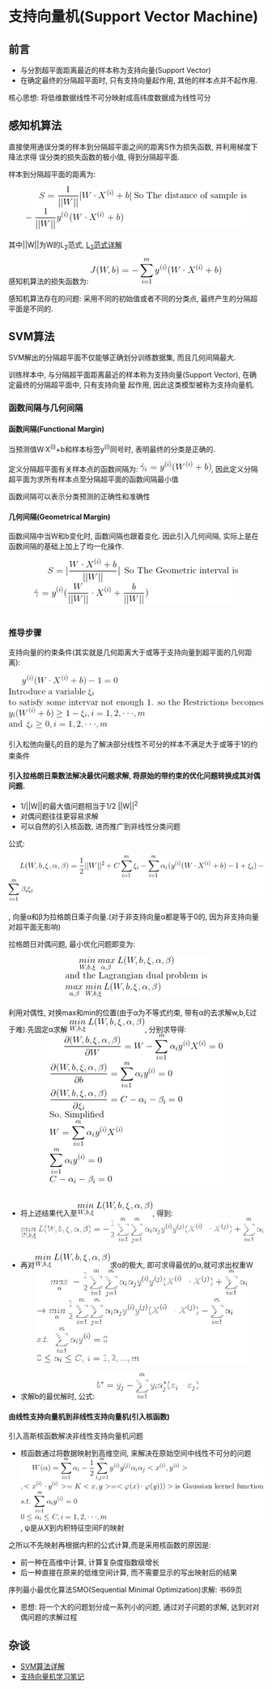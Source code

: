 # 支持向量机(Support Vector Machine)

## 前言
- 与分割超平面距离最近的样本称为支持向量(Support Vector)
- 在确定最终的分隔超平面时, 只有支持向量起作用, 其他的样本点并不起作用.

核心思想: 将低维数据线性不可分映射成高纬度数据成为线性可分

## 感知机算法

直接使用通误分类的样本到分隔超平面之间的距离S作为损失函数, 并利用梯度下降法求得
误分类的损失函数的极小值, 得到分隔超平面.

样本到分隔超平面的距离为: 
<br><center>![](../MularGif/Part1-Classification/Chapter4Gif/Perceptron%20algorithm.gif)</center></br> 
其中||W||为W的L<sub>2</sub>范式, [L<sub>2</sub>范式详解](https://blog.csdn.net/zchang81/article/details/70208061)

感知机算法的损失函数为: ![](../MularGif/Part1-Classification/Chapter4Gif/Perceptron%20Loss.gif)

感知机算法存在的问题: 采用不同的初始值或者不同的分类点, 最终产生的分隔超平面是不同的.

## SVM算法

SVM解出的分隔超平面不仅能够正确划分训练数据集, 而且几何间隔最大.

训练样本中, 与分隔超平面距离最近的样本称为支持向量(Support Vector), 在确定最终的分隔超平面中, 只有支持向量
起作用, 因此这类模型被称为支持向量机.

### 函数间隔与几何间隔

#### 函数间隔(Functional Margin)

当预测值W·X<sup>(i)</sup>+b和样本标签y<sup>(i)</sup>同号时, 表明最终的分类是正确的.

定义分隔超平面有关样本点的函数间隔为: ![](../MularGif/Part1-Classification/Chapter4Gif/Function%20Distance.gif), 
因此定义分隔超平面为求所有样本点至分隔超平面的函数间隔最小值

函数间隔可以表示分类预测的正确性和准确性

#### 几何间隔(Geometrical Margin)

函数间隔中当W和b变化时, 函数间隔也跟着变化. 因此引入几何间隔, 实际上是在函数间隔的基础上加上了均一化操作.
<br><center>![](../MularGif/Part1-Classification/Chapter4Gif/Geometric%20interval.gif)</center></br>

### 推导步骤

支持向量的约束条件(其实就是几何距离大于或等于支持向量到超平面的几何距离): 
<br><center>![](../MularGif/Part1-Classification/Chapter4Gif/Restrictions.gif)</center></br>
引入松弛向量ξ<sub>i</sub>的目的是为了解决部分线性不可分的样本不满足大于或等于1的约束条件

#### 引入拉格朗日乘数法解决最优问题求解, 将原始的带约束的优化问题转换成其对偶问题.
- 1/||W||的最大值问题相当于1/2 ||W||<sup>2</sup>
- 对偶问题往往更容易求解
- 可以自然的引入核函数, 进而推广到非线性分类问题

公式: 
<br><center>![](../MularGif/Part1-Classification/Chapter4Gif/Lagrangian%20Dual.gif)</center></br>
, 向量α和β为拉格朗日乘子向量.(对于非支持向量α都是等于0的, 因为非支持向量对超平面无影响)

拉格朗日对偶问题, 最小优化问题即变为: 
<br><center>![](../MularGif/Part1-Classification/Chapter4Gif/Lagrangian%20Dual%20problem.gif)</center></br>
利用对偶性, 对换max和min的位置(由于α为不等式约束, 带有α的去求解w,b,ξ过于难).先固定α求解
![](../MularGif/Part1-Classification/Chapter4Gif/min.gif), 分别求导得:
<br><center>![](../MularGif/Part1-Classification/Chapter4Gif/result.gif)</center></br>
- 将上述结果代入至![](../MularGif/Part1-Classification/Chapter4Gif/min.gif), 得到:
<br><center>![](../MularGif/Part1-Classification/Chapter4Gif/min%20L.gif)</center></br>
- 再对![](../MularGif/Part1-Classification/Chapter4Gif/min.gif)求α的极大, 即可求得最优的α,就可求出权重W
<br><center>![](../MularGif/Part1-Classification/Chapter4Gif/max.gif)</center></br>
- 求解b的最优解时, 公式: ![](../MularGif/Part1-Classification/Chapter4Gif/b.gif)

#### 由线性支持向量机到非线性支持向量机(引入核函数)

引入高斯核函数解决非线性支持向量机问题
- 核函数通过将数据映射到高维空间, 来解决在原始空间中线性不可分的问题
<br><center>![](../MularGif/Part1-Classification/Chapter4Gif/GaussianKernelFunction.gif)</center>,
ψ是从X到内积特征空间F的映射</br>

之所以不先映射再根据内积的公式计算,而是采用核函数的原因是:
- 前一种在高维中计算, 计算复杂度指数级增长
- 后一种直接在原来的低维空间计算, 而不需要显示的写出映射后的结果

序列最小最优化算法SMO(Sequential Minimal Optimization)求解: 书69页
- 思想: 将一个大的问题划分成一系列小的问题, 通过对子问题的求解, 达到对对偶问题的求解过程

## 杂谈
- [SVM算法详解](https://blog.csdn.net/v_july_v/article/details/7624837)
- [支持向量机学习笔记](https://blog.csdn.net/v_victor/article/details/51508884)
